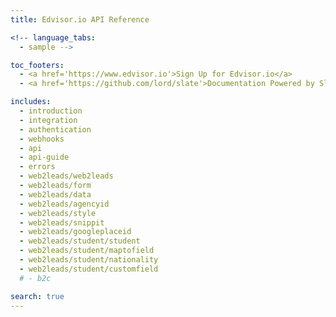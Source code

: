 ```yaml
---
title: Edvisor.io API Reference

<!-- language_tabs:
  - sample -->

toc_footers:
  - <a href='https://www.edvisor.io'>Sign Up for Edvisor.io</a>
  - <a href='https://github.com/lord/slate'>Documentation Powered by Slate</a>

includes:
  - introduction
  - integration
  - authentication
  - webhooks
  - api
  - api-guide
  - errors
  - web2leads/web2leads
  - web2leads/form
  - web2leads/data
  - web2leads/agencyid
  - web2leads/style
  - web2leads/snippit
  - web2leads/googleplaceid
  - web2leads/student/student
  - web2leads/student/maptofield
  - web2leads/student/nationality
  - web2leads/student/customfield
  # - b2c

search: true
---
```

